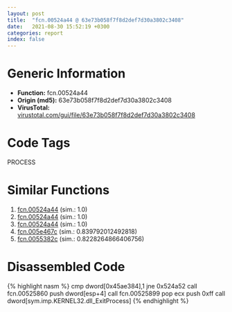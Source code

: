 ```yaml
---
layout: post
title:  "fcn.00524a44 @ 63e73b058f7f8d2def7d30a3802c3408"
date:   2021-08-30 15:52:19 +0300
categories: report
index: false
---
```


# Generic Information
- **Function:** fcn.00524a44
- **Origin (md5):** 63e73b058f7f8d2def7d30a3802c3408
- **VirusTotal:** [virustotal.com/gui/file/63e73b058f7f8d2def7d30a3802c3408][virustotal_ref]

# Code Tags
<span class="tag" id="PROCESS">PROCESS</span>


# Similar Functions

1. [fcn.00524a44][similar_1_ref] (sim.: 1.0)
2. [fcn.00524a44][similar_2_ref] (sim.: 1.0)
3. [fcn.00524a44][similar_3_ref] (sim.: 1.0)
4. [fcn.005e467c][similar_4_ref] (sim.: 0.839792012492818)
5. [fcn.0055382c][similar_5_ref] (sim.: 0.8228264866406756)


# Disassembled Code

{% highlight nasm %}
cmp dword[0x45ae384],1
jne 0x524a52
call fcn.00525860
push dword[esp+4]
call fcn.00525899
pop ecx
push 0xff
call dword[sym.imp.KERNEL32.dll_ExitProcess]
{% endhighlight %}


[similar_1_ref]: /report/fcn.00524a44@dc54d4461cc1157c0cc897f7e0798837
[similar_2_ref]: /report/fcn.00524a44@899b53af173c4215df56bb7ae747cad7
[similar_3_ref]: /report/fcn.00524a44@0badfb4d6d6a20c5575c67a0335adf26
[similar_4_ref]: /report/fcn.005e467c@8481303ca93a816ad088ab207da601a7
[similar_5_ref]: /report/fcn.0055382c@e4fcd7637c2a9a1e4f16c358278a6a06
[virustotal_ref]: https://www.virustotal.com/gui/file/63e73b058f7f8d2def7d30a3802c3408